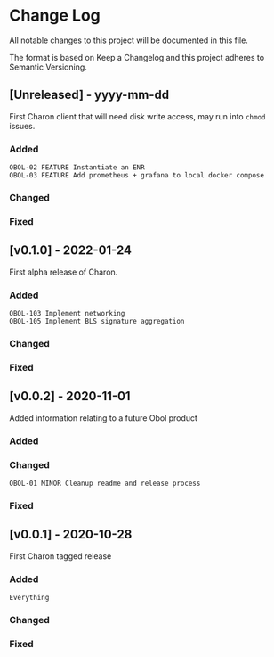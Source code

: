 # Change Log

All notable changes to this project will be documented in this file.

The format is based on Keep a Changelog and this project adheres to Semantic Versioning.

<!--  -->
## [Unreleased] - yyyy-mm-dd

First Charon client that will need disk write access, may run into `chmod` issues.
### Added

    OBOL-02 FEATURE Instantiate an ENR
    OBOL-03 FEATURE Add prometheus + grafana to local docker compose

### Changed
### Fixed

<!--  -->
## [v0.1.0] - 2022-01-24

First alpha release of Charon. 
### Added

    OBOL-103 Implement networking
    OBOL-105 Implement BLS signature aggregation

### Changed
### Fixed

<!--  -->
## [v0.0.2] - 2020-11-01

Added information relating to a future Obol product

### Added
### Changed

    OBOL-01 MINOR Cleanup readme and release process

### Fixed

<!--  -->
## [v0.0.1] - 2020-10-28

First Charon tagged release

### Added

    Everything
### Changed
### Fixed
